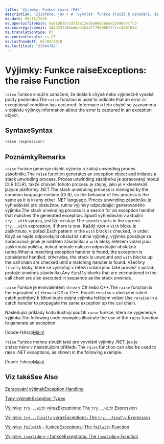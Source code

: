 ```yaml
---
title: 'Výjimky: Funkce raise (F#)'
description: "Zjistěte, jak F # 'vyvolat' funkce slouží k označení, že došlo k chybě nebo výjimečně vysoké počty podmínku."
ms.date: 05/16/2016
ms.openlocfilehash: bad18bfbccd738a12e16a0e026ade22e96d4cfcb
ms.sourcegitcommit: 3d5d33f384eeba41b2dff79d096f47ccc8d8f03d
ms.translationtype: MT
ms.contentlocale: cs-CZ
ms.lasthandoff: 05/04/2018
ms.locfileid: "33564742"
---
```

# <a name="exceptions-the-raise-function"></a><span data-ttu-id="1b168-103">Výjimky: Funkce raise</span><span class="sxs-lookup"><span data-stu-id="1b168-103">Exceptions: the raise Function</span></span>

<span data-ttu-id="1b168-104">`raise` Funkce slouží k označení, že došlo k chybě nebo výjimečně vysoké počty podmínku.</span><span class="sxs-lookup"><span data-stu-id="1b168-104">The `raise` function is used to indicate that an error or exceptional condition has occurred.</span></span> <span data-ttu-id="1b168-105">Informace o této chybě se zaznamená v objektu výjimky.</span><span class="sxs-lookup"><span data-stu-id="1b168-105">Information about the error is captured in an exception object.</span></span>


## <a name="syntax"></a><span data-ttu-id="1b168-106">Syntaxe</span><span class="sxs-lookup"><span data-stu-id="1b168-106">Syntax</span></span>

```fsharp
raise (expression)
```

## <a name="remarks"></a><span data-ttu-id="1b168-107">Poznámky</span><span class="sxs-lookup"><span data-stu-id="1b168-107">Remarks</span></span>
<span data-ttu-id="1b168-108">`raise` Funkce generuje objekt výjimky a zahájí unwinding proces zásobníku.</span><span class="sxs-lookup"><span data-stu-id="1b168-108">The `raise` function generates an exception object and initiates a stack unwinding process.</span></span> <span data-ttu-id="1b168-109">Proces unwinding zásobníku je spravovaný modul CLR (CLR), takže chování tohoto procesu je stejný, jako je v kterémkoli jazyce platformy .NET.</span><span class="sxs-lookup"><span data-stu-id="1b168-109">The stack unwinding process is managed by the common language runtime (CLR), so the behavior of this process is the same as it is in any other .NET language.</span></span> <span data-ttu-id="1b168-110">Proces unwinding zásobníku je vyhledávání pro obslužnou rutinu výjimky odpovídající generovaného výjimka.</span><span class="sxs-lookup"><span data-stu-id="1b168-110">The stack unwinding process is a search for an exception handler that matches the generated exception.</span></span> <span data-ttu-id="1b168-111">Spustí vyhledávání v aktuální `try...with` výrazu, jestliže existuje.</span><span class="sxs-lookup"><span data-stu-id="1b168-111">The search starts in the current `try...with` expression, if there is one.</span></span> <span data-ttu-id="1b168-112">Každý vzor v `with` bloku je zaškrtnuto, v pořadí.</span><span class="sxs-lookup"><span data-stu-id="1b168-112">Each pattern in the `with` block is checked, in order.</span></span> <span data-ttu-id="1b168-113">Když se najde odpovídající obslužná rutina výjimky, výjimka považuje za zpracovává; jinak je oddělen zásobníku a `with` bloky řetězem volání jsou zaškrtnutá políčka, dokud nebude nalezen odpovídající obslužná rutina.</span><span class="sxs-lookup"><span data-stu-id="1b168-113">When a matching exception handler is found, the exception is considered handled; otherwise, the stack is unwound and `with` blocks up the call chain are checked until a matching handler is found.</span></span> <span data-ttu-id="1b168-114">Všechny `finally` bloky, které se vyskytují v řetězu volání jsou také provést v pořadí, protože unwinds zásobníku.</span><span class="sxs-lookup"><span data-stu-id="1b168-114">Any `finally` blocks that are encountered in the call chain are also executed in sequence as the stack unwinds.</span></span>

<span data-ttu-id="1b168-115">`raise` Funkce je ekvivalentem `throw` v C# nebo C++.</span><span class="sxs-lookup"><span data-stu-id="1b168-115">The `raise` function is the equivalent of `throw` in C# or C++.</span></span> <span data-ttu-id="1b168-116">Použití `reraise` v obslužné rutině catch potřebný k šíření bude stejná výjimka řetězem volání.</span><span class="sxs-lookup"><span data-stu-id="1b168-116">Use `reraise` in a catch handler to propagate the same exception up the call chain.</span></span>

<span data-ttu-id="1b168-117">Následující příklady kódu ilustrují použití `raise` funkce, která se vygeneruje výjimka.</span><span class="sxs-lookup"><span data-stu-id="1b168-117">The following code examples illustrate the use of the `raise` function to generate an exception.</span></span>

[!code-fsharp[Main](../../../../samples/snippets/fsharp/lang-ref-2/snippet5801.fs)]

<span data-ttu-id="1b168-118">`raise` Funkce mohou sloužit také pro vyvolání výjimky .NET, jak je znázorněno v následujícím příkladu.</span><span class="sxs-lookup"><span data-stu-id="1b168-118">The `raise` function can also be used to raise .NET exceptions, as shown in the following example.</span></span>

[!code-fsharp[Main](../../../../samples/snippets/fsharp/lang-ref-2/snippet5802.fs)]
    
## <a name="see-also"></a><span data-ttu-id="1b168-119">Viz také</span><span class="sxs-lookup"><span data-stu-id="1b168-119">See Also</span></span>
[<span data-ttu-id="1b168-120">Zpracování výjimek</span><span class="sxs-lookup"><span data-stu-id="1b168-120">Exception Handling</span></span>](index.md)

[<span data-ttu-id="1b168-121">Typy výjimek</span><span class="sxs-lookup"><span data-stu-id="1b168-121">Exception Types</span></span>](exception-types.md)

[<span data-ttu-id="1b168-122">Výjimky: `try...with` výraz</span><span class="sxs-lookup"><span data-stu-id="1b168-122">Exceptions: The `try...with` Expression</span></span>](the-try-with-expression.md)

[<span data-ttu-id="1b168-123">Výjimky: `try...finally` výraz</span><span class="sxs-lookup"><span data-stu-id="1b168-123">Exceptions: The `try...finally` Expression</span></span>](the-try-finally-expression.md)

[<span data-ttu-id="1b168-124">Výjimky: `failwith` – funkce</span><span class="sxs-lookup"><span data-stu-id="1b168-124">Exceptions: The `failwith` Function</span></span>](the-failwith-function.md)

[<span data-ttu-id="1b168-125">Výjimky: `invalidArg` – funkce</span><span class="sxs-lookup"><span data-stu-id="1b168-125">Exceptions: The `invalidArg` Function</span></span>](the-invalidArg-function.md)
